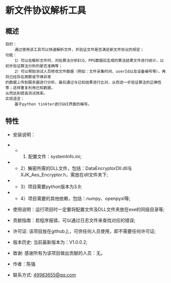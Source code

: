 # 新文件协议解析工具
 
## 概述

    目的：
        通过使用该工具可以快速解析文件，并验证文件是否满足新文件协议的规定；
    功能：
        1）可以在解析文件时，对处算法分析ECG、PPG数据后生成的算法结果文件进行统计，以初步验证算法分析的是否准确等；
        2）可以帮助测试人员修改文件数据（例如：文件采集时间、userId以及设备编号等），再将已经存在房颤或节律异常
    的数据上传到服务器进行分析，最后通过与已知结果进行比对，从而进一步验证算法的正确性等；这样重复利用已知数据，
    从而达到提高测试效率。
    实现语言：
        基于python tinkter进行GUI界面的编写。

 
## 特性


- 安装说明：
- -    1) 配置文件：systemInfo.ini;
- -    2）解密所需的DLL文件，包括：DataEncryptorDll.dll与XJK_Aes_Encryptor.h，需放在dll文件夹下;
- -    3）项目需要python版本为3.9;
- -    4）项目需要的其他依赖，包括：numpy、openpyxl等;

- 使用说明：运行项目时一定要将配置文件及DLL文件夹放在exe的同级目录等;
-  贡献指南：若程序报错，可以通过日志文件来查找对应的错误;
-  许可证: 该项目放在github上，可供任何人员使用，即不需要任何许可证;
-  版本历史: 当前最新版本为：V1.0.0.2;
- 致谢: 感谢所有为该项目做出贡献的人员：无。
- 作者：陈强
-  联系方式: 49983655@qq.com


